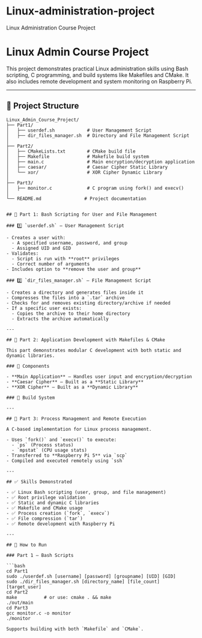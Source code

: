 # Linux-administration-project
Linux Administration Course Project
# Linux Admin Course Project

This project demonstrates practical Linux administration skills using Bash scripting, C programming, and build systems like Makefiles and CMake. It also includes remote development and system monitoring on Raspberry Pi.

---

## 📁 Project Structure

```plaintext
Linux_Admin_Course_Project/
├── Part1/         
│   ├── userdef.sh            # User Management Script
│   ├── dir_files_manager.sh  # Directory and File Management Script
│
├── Part2/
│   ├── CMakeLists.txt        # CMake build file
│   ├── Makefile              # Makefile build system
│   ├── main.c                # Main encryption/decryption application
│   ├── caesar/               # Caesar Cipher Static Library
│   └── xor/                  # XOR Cipher Dynamic Library
│
├── Part3/
│   ├── monitor.c             # C program using fork() and execv()
│
└── README.md                # Project documentation


## 🧩 Part 1: Bash Scripting for User and File Management

### 1️⃣ `userdef.sh` – User Management Script

- Creates a user with:
  - A specified username, password, and group
  - Assigned UID and GID
- Validates:
  - Script is run with **root** privileges
  - Correct number of arguments
- Includes option to **remove the user and group**

### 2️⃣ `dir_files_manager.sh` – File Management Script

- Creates a directory and generates files inside it
- Compresses the files into a `.tar` archive
- Checks for and removes existing directory/archive if needed
- If a specific user exists:
  - Copies the archive to their home directory
  - Extracts the archive automatically

---

## 🔐 Part 2: Application Development with Makefiles & CMake

This part demonstrates modular C development with both static and dynamic libraries.

### 🧱 Components

- **Main Application** – Handles user input and encryption/decryption
- **Caesar Cipher** – Built as a **Static Library**
- **XOR Cipher** – Built as a **Dynamic Library**

### 🔧 Build System

---

## 🧵 Part 3: Process Management and Remote Execution

A C-based implementation for Linux process management.

- Uses `fork()` and `execv()` to execute:
  - `ps` (Process status)
  - `mpstat` (CPU usage stats)
- Transferred to **Raspberry Pi 5** via `scp`
- Compiled and executed remotely using `ssh`

---

## ✅ Skills Demonstrated

- ✅ Linux Bash scripting (user, group, and file management)
- ✅ Root privilege validation
- ✅ Static and dynamic C libraries
- ✅ Makefile and CMake usage
- ✅ Process creation (`fork`, `execv`)
- ✅ File compression (`tar`)
- ✅ Remote development with Raspberry Pi

---

## 🚀 How to Run

### Part 1 – Bash Scripts

```bash
cd Part1
sudo ./userdef.sh [username] [password] [groupname] [UID] [GID]
sudo ./dir_files_manager.sh [directory_name] [file_count] [target_user]
cd Part2
make          # or use: cmake . && make
./out/main
cd Part3
gcc monitor.c -o monitor
./monitor

Supports building with both `Makefile` and `CMake`.

